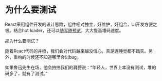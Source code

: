 # 为什么要测试

React采用组件开发的设计思路，组件相对独立，好维护，好组合，UI开发方便之极。结合hot loader，还可以[随写随预览]，大大提高堆码速度。

那为什么要测试？

随着React代码的井喷，我们会对代码越来越没信心，真是连睡觉都不踏实。另外，重构的时候还不知道哪里会出bug。

如果鲁迅先生在场，他会拍拍我们的肩膀说：“年轻人，世界上本没有测试，堆的码多了，就有了测试。”

[随写随预览]: https://vimeo.com/100010922